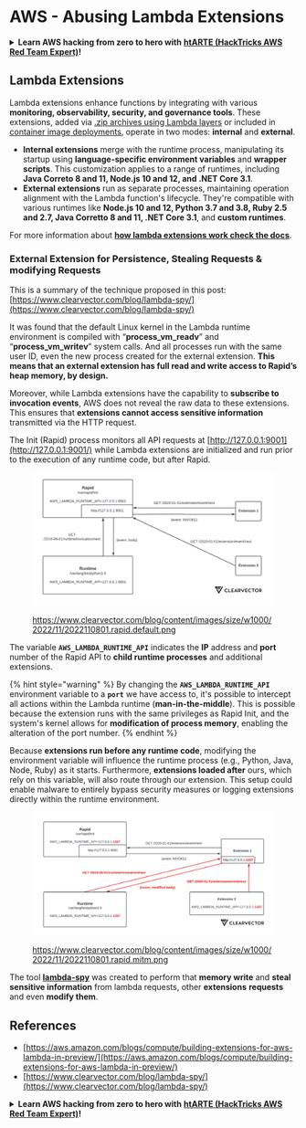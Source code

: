 # AWS - Abusing Lambda Extensions

<details>

<summary><strong>Learn AWS hacking from zero to hero with</strong> <a href="https://training.hacktricks.xyz/courses/arte"><strong>htARTE (HackTricks AWS Red Team Expert)</strong></a><strong>!</strong></summary>

Other ways to support HackTricks:

* If you want to see your **company advertised in HackTricks** or **download HackTricks in PDF** Check the [**SUBSCRIPTION PLANS**](https://github.com/sponsors/carlospolop)!
* Get the [**official PEASS & HackTricks swag**](https://peass.creator-spring.com)
* Discover [**The PEASS Family**](https://opensea.io/collection/the-peass-family), our collection of exclusive [**NFTs**](https://opensea.io/collection/the-peass-family)
* **Join the** 💬 [**Discord group**](https://discord.gg/hRep4RUj7f) or the [**telegram group**](https://t.me/peass) or **follow** us on **Twitter** 🐦 [**@hacktricks\_live**](https://twitter.com/hacktricks\_live)**.**
* **Share your hacking tricks by submitting PRs to the** [**HackTricks**](https://github.com/carlospolop/hacktricks) and [**HackTricks Cloud**](https://github.com/carlospolop/hacktricks-cloud) github repos.

</details>

## Lambda Extensions

Lambda extensions enhance functions by integrating with various **monitoring, observability, security, and governance tools**. These extensions, added via [.zip archives using Lambda layers](https://docs.aws.amazon.com/lambda/latest/dg/configuration-layers.html) or included in [container image deployments](https://aws.amazon.com/blogs/compute/working-with-lambda-layers-and-extensions-in-container-images/), operate in two modes: **internal** and **external**.

* **Internal extensions** merge with the runtime process, manipulating its startup using **language-specific environment variables** and **wrapper scripts**. This customization applies to a range of runtimes, including **Java Correto 8 and 11, Node.js 10 and 12, and .NET Core 3.1**.
* **External extensions** run as separate processes, maintaining operation alignment with the Lambda function's lifecycle. They're compatible with various runtimes like **Node.js 10 and 12, Python 3.7 and 3.8, Ruby 2.5 and 2.7, Java Corretto 8 and 11, .NET Core 3.1**, and **custom runtimes**.

For more information about [**how lambda extensions work check the docs**](https://docs.aws.amazon.com/lambda/latest/dg/runtimes-extensions-api.html).

### External Extension for Persistence, Stealing Requests & modifying Requests

This is a summary of the technique proposed in this post: [https://www.clearvector.com/blog/lambda-spy/](https://www.clearvector.com/blog/lambda-spy/)

It was found that the default Linux kernel in the Lambda runtime environment is compiled with “**process\_vm\_readv**” and “**process\_vm\_writev**” system calls. And all processes run with the same user ID, even the new process created for the external extension. **This means that an external extension has full read and write access to Rapid’s heap memory, by design.**

Moreover, while Lambda extensions have the capability to **subscribe to invocation events**, AWS does not reveal the raw data to these extensions. This ensures that **extensions cannot access sensitive information** transmitted via the HTTP request.

The Init (Rapid) process monitors all API requests at [http://127.0.0.1:9001](http://127.0.0.1:9001/) while Lambda extensions are initialized and run prior to the execution of any runtime code, but after Rapid.

<figure><img src="../../../../.gitbook/assets/image (90).png" alt=""><figcaption><p><a href="https://www.clearvector.com/blog/content/images/size/w1000/2022/11/2022110801.rapid.default.png">https://www.clearvector.com/blog/content/images/size/w1000/2022/11/2022110801.rapid.default.png</a></p></figcaption></figure>

The variable **`AWS_LAMBDA_RUNTIME_API`** indicates the **IP** address and **port** number of the Rapid API to **child runtime processes** and additional extensions.

{% hint style="warning" %}
By changing the **`AWS_LAMBDA_RUNTIME_API`** environment variable to a **`port`** we have access to, it's possible to intercept all actions within the Lambda runtime (**man-in-the-middle**). This is possible because the extension runs with the same privileges as Rapid Init, and the system's kernel allows for **modification of process memory**, enabling the alteration of the port number.
{% endhint %}

Because **extensions run before any runtime code**, modifying the environment variable will influence the runtime process (e.g., Python, Java, Node, Ruby) as it starts. Furthermore, **extensions loaded after** ours, which rely on this variable, will also route through our extension. This setup could enable malware to entirely bypass security measures or logging extensions directly within the runtime environment.

<figure><img src="../../../../.gitbook/assets/image (3) (4).png" alt=""><figcaption><p><a href="https://www.clearvector.com/blog/content/images/size/w1000/2022/11/2022110801.rapid.mitm.png">https://www.clearvector.com/blog/content/images/size/w1000/2022/11/2022110801.rapid.mitm.png</a></p></figcaption></figure>

The tool [**lambda-spy**](https://github.com/clearvector/lambda-spy) was created to perform that **memory write** and **steal sensitive information** from lambda requests, other **extensions** **requests** and even **modify them**.

## References

* [https://aws.amazon.com/blogs/compute/building-extensions-for-aws-lambda-in-preview/](https://aws.amazon.com/blogs/compute/building-extensions-for-aws-lambda-in-preview/)
* [https://www.clearvector.com/blog/lambda-spy/](https://www.clearvector.com/blog/lambda-spy/)

<details>

<summary><strong>Learn AWS hacking from zero to hero with</strong> <a href="https://training.hacktricks.xyz/courses/arte"><strong>htARTE (HackTricks AWS Red Team Expert)</strong></a><strong>!</strong></summary>

Other ways to support HackTricks:

* If you want to see your **company advertised in HackTricks** or **download HackTricks in PDF** Check the [**SUBSCRIPTION PLANS**](https://github.com/sponsors/carlospolop)!
* Get the [**official PEASS & HackTricks swag**](https://peass.creator-spring.com)
* Discover [**The PEASS Family**](https://opensea.io/collection/the-peass-family), our collection of exclusive [**NFTs**](https://opensea.io/collection/the-peass-family)
* **Join the** 💬 [**Discord group**](https://discord.gg/hRep4RUj7f) or the [**telegram group**](https://t.me/peass) or **follow** us on **Twitter** 🐦 [**@hacktricks\_live**](https://twitter.com/hacktricks\_live)**.**
* **Share your hacking tricks by submitting PRs to the** [**HackTricks**](https://github.com/carlospolop/hacktricks) and [**HackTricks Cloud**](https://github.com/carlospolop/hacktricks-cloud) github repos.

</details>
